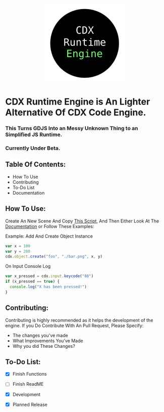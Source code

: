 <p align="center">
  <img width="250" height="250" src="logo.png">
</p>

# CDX Runtime Engine is An Lighter Alternative Of CDX Code Engine.
### This Turns GDJS Into an Messy Unknown Thing to an Simplified JS Runtime.
### Currently Under Beta.

## Table Of Contents:
- How To Use
- Contributing
- To-Do List
- Documentation

## How To Use:

Create An New Scene And Copy [This Script](/script/min.engine.js), And Then Either Look At The [Documentation](/docs/engine.md) or Follow These Examples:

Example: Add And Create Object Instance
```javascript
var x = 100
var y = 200
cdx.object.create("foo", "./bar.png", x, y)
```
On Input Console Log
```javascript
var x_pressed = cdx.input.keycode("88")
if (x_pressed == true) {
  console.log("X has been pressed!")
}
```

## Contributing: 
Contributing is highly recommended as it helps the development of the engine.
If you Do Contribute With An Pull Request, Please Specify:
- The changes you've made
- What Improvements You've Made
- Why you did These Changes?

## To-Do List:
- [X] Finish Functions 
- [ ] Finish ReadME
- [x] Development
- [x] Planned Release


